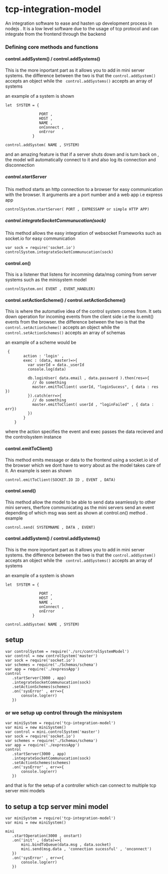 # tcp-integration-model
An integration software to ease  and hasten up development process in nodejs . It is a low level software due to the usage of tcp protocol and can integrate from the frontend through the backend


### Defining core methods and functions

#### control.addSystem() / control.addSystems()
This is the more inportant part as it allows you to add in mini server systems.
the difference between the two is that the  `control.addSystem()` accepts an object
while the ` control.addSystems()` accepts an array of systems

an example of a system is shown

```
let  SYSTEM = { 

               PORT ,
               HOST ,
               NAME ,
               onConnect ,
               onError
            }
          
control.addSystem( NAME , SYSTEM)
```
and an amazing feature is that if a server shuts down and is turn back on , the model will automatically connect to it and 
also log its connection and disconnection 


##### control.startServer
This method starts an http connection to a browser for easy communication with the browser.
It arguments are a port number and a web app i.e express app
```
controlSystem.startServer( PORT , EXPRESSAPP or simple HTTP APP)
```


##### control.integrateSocketCommunucation(sock)
This method allows the easy integration of websocket Frameworks such as socket.io
for easy communication

```
var sock = require('socket.io')
controlSystem.integrateSocketCommunucation(sock)

```
#### control.on()

This is a listener that listens for incomming data/msg coming from server systems such as the minisystem model

```
controlSystem.on( EVENT , EVENT_HANDLER)
```

#### control.setActionScheme() / control.setActionScheme()

This is where the automative idea of the control system comes from.
It sets down operation for incoming events from the client side
i.e the io.emit() events from the browser. the difference between the two is that the  `control.setActionScheme()` accepts an object
while the ` control.setActionSchemes()` accepts an array of schemas

an example of a scheme would be

```
 {
        action : 'login' , 
        exec : (data, master)=>{
          var userId = data._userId
          console.log(data)

          db.loginUser( data.email , data.password ).then(res=>{
            // do something
            master.emitToClient( userId, "loginSucess", { data : res })
          }).catch(err=>{
            // do something
            master.emitToClient( userId , "loginFailed" , { data : err})
          })
        }
    }
```
where the action specifies the event and exec passes the data recieved and the controlsystem instance

#### control.emitToClient()
This method emits message or data to the frontend using a socket.io id of the browser which we dont have to
worry about as the model takes care of it. An example is seen as shown

```
control.emitToClient(SOCKET.IO ID , EVENT , DATA)
```
#### control.send()
This method allow the model to be able to send data seamlessly to other mini servers, therfore communicating as the mini servers 
send an event depending of which msg was sent as shown at control.on() method . example

```
control.send( SYSTEMNAME , DATA , EVENT)
```
#### control.addSystem() / control.addSystems()
This is the more inportant part as it allows you to add in mini server systems.
the difference between the two is that the  `control.addSystem()` accepts an object
while the ` control.addSystems()` accepts an array of systems

an example of a system is shown

```
let  SYSTEM = { 

               PORT ,
               HOST ,
               NAME ,
               onConnect ,
               onError
            }
          
control.addSystem( NAME , SYSTEM)
```


## setup

```
var controlSystem = require('./src/controlSystemModel')
var control = new controlSystem('master')
var sock = require('socket.io')
var schemes = require('./Schemas/schema')
var app = require('./expressApp')
control 
   .startServer(3000 , app)
   .integrateSocketCommunucation(sock)
   .setActionSchemes(schemes)
   .on('sysError' , err=>{
       console.log(err)
   }) 

```
### or we setup up control through the minisystem

```
var miniSystem = require('tcp-integration-model')
var mini = new miniSystem()
var control = mini.controlSystem('master')
var sock = require('socket.io')
var schemes = require('./Schemas/schema')
var app = require('./expressApp')
control 
   .startServer(3000 , app)
   .integrateSocketCommunucation(sock)
   .setActionSchemes(schemes)
   .on('sysError' , err=>{
       console.log(err)
   }) 
```

and that is for the setup of a controller which can connect to multiple tcp server mini models

## to setup a tcp server mini model

```
var miniSystem = require('tcp-integration-model')
var mini = new miniSystem()

mini 
   .startOperation(3000 , onstart)
   .on('init' , (data)=>{
       mini.bindToQueue(data.msg , data.socket)
       mini.send(msg.data , 'connection sucessful' , 'onconnect')
   })
   .on('sysError' , err=>{
       console.log(err)
   }) 

```
